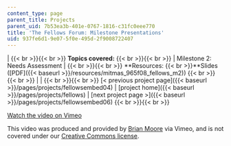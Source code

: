 ```yaml
---
content_type: page
parent_title: Projects
parent_uid: 7b53ea3b-401e-0767-1816-c31fc0eee770
title: 'The Fellows Forum: Milestone Presentations'
uid: 937fe6d1-9e07-5f0e-495d-2f9008722407
---
```


|  {{< br >}}{{< br >}} **Topics covered:** {{< br >}}{{< br >}}  | Milestone 2: Needs Assessment |  {{< br >}}{{< br >}} **Resources:  {{< br >}}**Slides ([PDF]({{< baseurl >}}/resources/mitmas_965f08_fellows_m2)) {{< br >}}{{< br >}}  |
|  {{< br >}}{{< br >}} [< previous project page]({{< baseurl >}}/pages/projects/fellowsembed04) &#124; [project home]({{< baseurl >}}/pages/projects/fellows) &#124; [next project page >]({{< baseurl >}}/pages/projects/fellowsembed06) {{< br >}}{{< br >}}  

[Watch the video on Vimeo](http://vimeo.com/moogaloop.swf?clip_id=2092047&server=vimeo.com&show_title=0&show_byline=0&show_portrait=0&color=&fullscreen=0&group_id=)

This video was produced and provided by [Brian Moore](http://vimeo.com/brianmoore) via Vimeo, and is not covered under our [Creative Commons license](/terms/#cc).